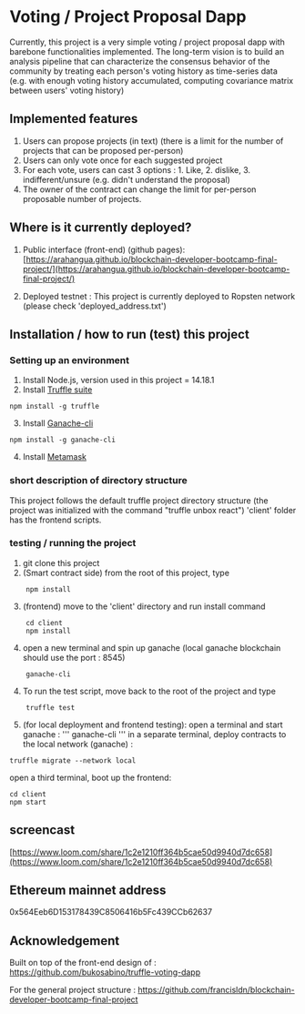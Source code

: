 # Voting / Project Proposal Dapp   
Currently, this project is a very simple voting / project proposal dapp with barebone functionalities implemented. The long-term vision is to build an analysis pipeline that can characterize the consensus behavior of the community by treating each person's voting history as time-series data (e.g. with enough voting history accumulated, computing covariance matrix between users' voting history)

## Implemented features
1. Users can propose projects (in text) (there is a limit for the number of projects that can be proposed per-person)
2. Users can only vote once for each suggested project
3. For each vote, users can cast 3 options : 1. Like, 2. dislike, 3. indifferent/unsure (e.g. didn't understand the proposal)
4. The owner of the contract can change the limit for per-person proposable number of projects.

## Where is it currently deployed?
1. Public interface (front-end) (github pages):
[https://arahangua.github.io/blockchain-developer-bootcamp-final-project/](https://arahangua.github.io/blockchain-developer-bootcamp-final-project/)

2. Deployed testnet : 
This project is currently deployed to Ropsten network (please check 'deployed_address.txt')

## Installation / how to run (test) this project
### Setting up an environment
1. Install Node.js, version used in this project = 14.18.1
2. Install [Truffle suite](https://www.npmjs.com/package/truffle)
```
npm install -g truffle
```
3. Install [Ganache-cli](https://www.npmjs.com/package/ganache-cli)
```
npm install -g ganache-cli
```
4. Install [Metamask](https://metamask.io/)

### short description of directory structure
This project follows the default truffle project directory structure (the project was initialized with the command "truffle unbox react")
'client' folder has the frontend scripts.

### testing / running the project
1. git clone this project
2. (Smart contract side) from the root of this project, type
```
    npm install
```    
3. (frontend) move to the 'client' directory and run install command
```
    cd client
    npm install
```
4. open a new terminal and spin up ganache (local ganache blockchain should use the port : 8545)
```
    ganache-cli
```
4. To run the test script, move back to the root of the project and type
```
    truffle test
```

5. (for local deployment and frontend testing):
open a terminal and start ganache :
'''
ganache-cli 
'''
in a separate terminal, deploy contracts to the local network (ganache) : 
```
truffle migrate --network local 
```
open a third terminal, boot up the frontend:
```
cd client
npm start
```

## screencast 

[https://www.loom.com/share/1c2e1210ff364b5cae50d9940d7dc658](https://www.loom.com/share/1c2e1210ff364b5cae50d9940d7dc658)


## Ethereum mainnet address
0x564Eeb6D153178439C8506416b5Fc439CCb62637


## Acknowledgement
Built on top of the front-end design of : https://github.com/bukosabino/truffle-voting-dapp

For the general project structure : https://github.com/francisldn/blockchain-developer-bootcamp-final-project



  
